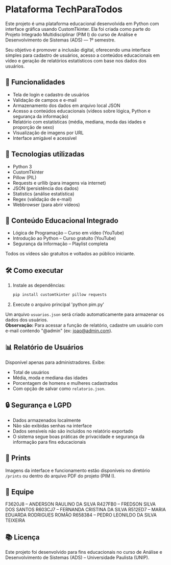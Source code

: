 # Plataforma TechParaTodos

Este projeto é uma plataforma educacional desenvolvida em Python com interface gráfica usando CustomTkinter. Ela foi criada como parte do Projeto Integrado Multidisciplinar (PIM I) do curso de Análise e Desenvolvimento de Sistemas (ADS) — 1º semestre.

Seu objetivo é promover a inclusão digital, oferecendo uma interface simples para cadastro de usuários, acesso a conteúdos educacionais em vídeo e geração de relatórios estatísticos com base nos dados dos usuários.

## 📌 Funcionalidades

- Tela de login e cadastro de usuários
- Validação de campos e e-mail
- Armazenamento dos dados em arquivo local JSON
- Acesso a conteúdos educacionais (vídeos sobre lógica, Python e segurança da informação)
- Relatório com estatísticas (média, mediana, moda das idades e proporção de sexo)
- Visualização de imagens por URL
- Interface amigável e acessível

## 🔧 Tecnologias utilizadas

- Python 3
- CustomTkinter
- Pillow (PIL)
- Requests e urllib (para imagens via internet)
- JSON (persistência dos dados)
- Statistics (análise estatística)
- Regex (validação de e-mail)
- Webbrowser (para abrir vídeos)

## 🧠 Conteúdo Educacional Integrado

- Lógica de Programação – Curso em vídeo (YouTube)
- Introdução ao Python – Curso gratuito (YouTube)
- Segurança da Informação – Playlist completa

Todos os vídeos são gratuitos e voltados ao público iniciante.

## 🛠️ Como executar

1. Instale as dependências:

   ```bash
   pip install customtkinter pillow requests

2. Execute o arquivo principal
   'python pim.py'

Um arquivo `usuarios.json` será criado automaticamente para armazenar os dados dos usuários.  
**Observação:** Para acessar a função de relatório, cadastre um usuário com e-mail contendo "@admin" (ex: joao@admin.com).

## 📊 Relatório de Usuários
Disponível apenas para administradores. Exibe:
- Total de usuários
- Média, moda e mediana das idades
- Porcentagem de homens e mulheres cadastrados
- Com opção de salvar como `relatorio.json`.

## 🔒 Segurança e LGPD
- Dados armazenados localmente
- Não são exibidas senhas na interface
- Dados sensíveis não são incluídos no relatório exportado
- O sistema segue boas práticas de privacidade e segurança da informação para fins educacionais

## 📸 Prints
Imagens da interface e funcionamento estão disponíveis no diretório `/prints` ou dentro do arquivo PDF do projeto (PIM I).

## 👥 Equipe  
F3620J8 – ANDERSON RAULINO DA SILVA
R427FB0 – FREDSON SILVA DOS SANTOS
R603CJ7 – FERNANDA CRISTINA DA SILVA
R512ED7 – MARIA EDUARDA RODRIGUES ROMÃO
R658384 – PEDRO LEONILDO DA SILVA TEIXEIRA


## 📚 Licença
Este projeto foi desenvolvido para fins educacionais no curso de Análise e Desenvolvimento de Sistemas (ADS) – Universidade Paulista (UNIP).
